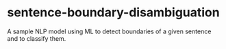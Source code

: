 # sentence-boundary-disambiguation
A sample NLP model using ML to detect boundaries of a given sentence and to classify them.
